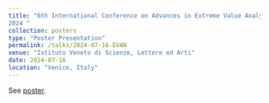 ```yaml
---
title: "6th International Conference on Advances in Extreme Value Analysis and Application to Natural Hazards
2024 "
collection: posters
type: "Poster Presentation"
permalink: /talks/2024-07-16-EVAN
venue: "Istituto Veneto di Scienze, Lettere ed Arti"
date: 2024-07-16
location: "Venice, Italy"
---
```

See [poster](https://occitane-barbaux.github.io/files/Evan_poster_BARBAUX_2024-1.pdf).
